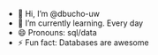- 👋 Hi, I’m @dbucho-uw
- 🌱 I’m currently learning.  Every day
- 😄 Pronouns: sql/data
- ⚡ Fun fact: Databases are awesome

<!---
dbucho-uw/dbucho-uw is a ✨ special ✨ repository because its `README.md` (this file) appears on your GitHub profile.
You can click the Preview link to take a look at your changes.
--->

